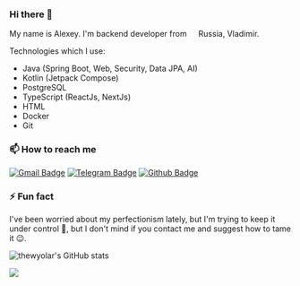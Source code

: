 ### Hi there 👋 

My name is Alexey. I'm backend developer from <img src="https://img.icons8.com/color/344/russian-federation-circular.png" width="13"> Russia, Vladimir.

Technologies which I use:

- Java (Spring Boot, Web, Security, Data JPA, AI)
- Kotlin (Jetpack Compose)
- PostgreSQL
- TypeScript (ReactJs, NextJs)
- HTML
- Docker
- Git

### 📫 How to reach me

[![Gmail Badge](https://img.shields.io/badge/-thewyolar@gmail.com-c14438?style=flat&logo=Gmail&logoColor=white&link=mailto:thewyolar@gmail.com)](mailto:thewyolar@gmail.com) 
[![Telegram Badge](https://img.shields.io/badge/-thewyolar-grey?style=flat&logo=telegram&logoColor=white&link=https://t.me/thewyolar)](https://t.me/thewyolar) 
[![Github Badge](https://img.shields.io/badge/-thewyolar-grey?style=flat&logo=github&logoColor=white&link=https://github.com/thewyolar/)](https://github.com/thewyolar/)

### ⚡ Fun fact

I've been worried about my perfectionism lately, but I'm trying to keep it under control 💪, but I don't mind if you contact me and suggest how to tame it 😉.

![thewyolar's GitHub stats](https://github-readme-stats.vercel.app/api?username=thewyolar&theme=nord&show_icons=true&hide=prs)

<!---![trophy](https://github-profile-trophy.vercel.app/?username=thewyolar&theme=nord&row=1&margin-w=5)-->

![](https://komarev.com/ghpvc/?username=thewyolar)

<!---![Top Langs](https://github-readme-stats.vercel.app/api/top-langs/?username=thewyolar&theme=nord&hide=purebasic,jupyter%20notebook&layout=compact)

<!---
thewyolar/thewyolar is a ✨ special ✨ repository because its `README.md` (this file) appears on your GitHub profile.
You can click the Preview link to take a look at your changes.
--->
